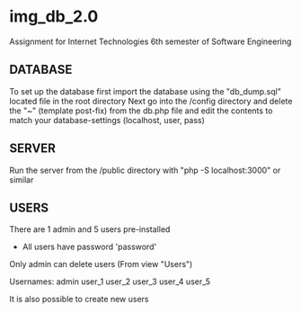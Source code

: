 # img_db_2.0
Assignment for Internet Technologies 6th semester of Software Engineering

## DATABASE
To set up the database first import the database using the "db_dump.sql" located file in the root directory
Next go into the /config directory and delete the "~" (template post-fix) from the db.php file and edit the contents to match your database-settings (localhost, user, pass)

## SERVER
Run the server from the /public directory with "php -S localhost:3000" or similar

## USERS
There are 1 admin and 5 users pre-installed
* All users have password 'password'

Only admin can delete users (From view "Users")

Usernames:
admin
user_1
user_2
user_3
user_4
user_5

It is also possible to create new users
